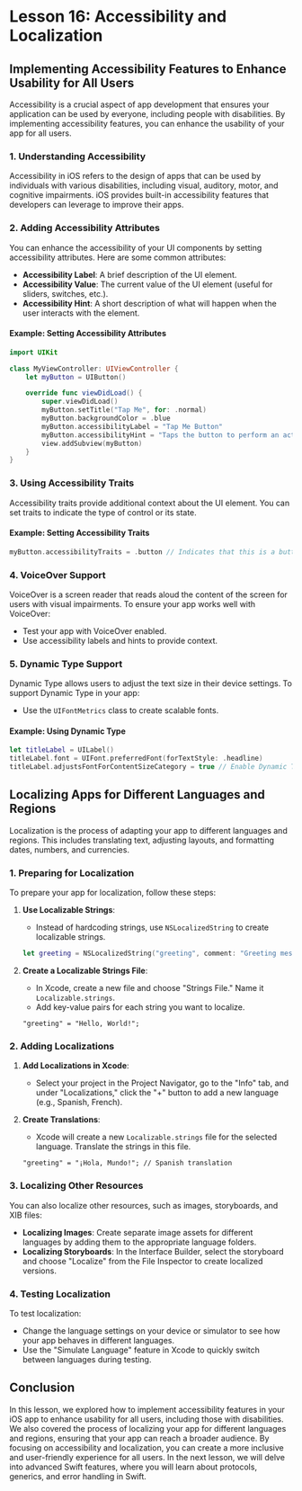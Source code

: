# Lesson 16: Accessibility and Localization

## Implementing Accessibility Features to Enhance Usability for All Users

Accessibility is a crucial aspect of app development that ensures your application can be used by everyone, including people with disabilities. By implementing accessibility features, you can enhance the usability of your app for all users. 

### 1. Understanding Accessibility

Accessibility in iOS refers to the design of apps that can be used by individuals with various disabilities, including visual, auditory, motor, and cognitive impairments. iOS provides built-in accessibility features that developers can leverage to improve their apps.

### 2. Adding Accessibility Attributes

You can enhance the accessibility of your UI components by setting accessibility attributes. Here are some common attributes:

- **Accessibility Label**: A brief description of the UI element.
- **Accessibility Value**: The current value of the UI element (useful for sliders, switches, etc.).
- **Accessibility Hint**: A short description of what will happen when the user interacts with the element.

#### Example: Setting Accessibility Attributes

```swift
import UIKit

class MyViewController: UIViewController {
    let myButton = UIButton()

    override func viewDidLoad() {
        super.viewDidLoad()
        myButton.setTitle("Tap Me", for: .normal)
        myButton.backgroundColor = .blue
        myButton.accessibilityLabel = "Tap Me Button"
        myButton.accessibilityHint = "Taps the button to perform an action"
        view.addSubview(myButton)
    }
}
```

### 3. Using Accessibility Traits

Accessibility traits provide additional context about the UI element. You can set traits to indicate the type of control or its state.

#### Example: Setting Accessibility Traits

```swift
myButton.accessibilityTraits = .button // Indicates that this is a button
```

### 4. VoiceOver Support

VoiceOver is a screen reader that reads aloud the content of the screen for users with visual impairments. To ensure your app works well with VoiceOver:

- Test your app with VoiceOver enabled.
- Use accessibility labels and hints to provide context.

### 5. Dynamic Type Support

Dynamic Type allows users to adjust the text size in their device settings. To support Dynamic Type in your app:

- Use the `UIFontMetrics` class to create scalable fonts.
  
#### Example: Using Dynamic Type

```swift
let titleLabel = UILabel()
titleLabel.font = UIFont.preferredFont(forTextStyle: .headline)
titleLabel.adjustsFontForContentSizeCategory = true // Enable Dynamic Type
```

## Localizing Apps for Different Languages and Regions

Localization is the process of adapting your app to different languages and regions. This includes translating text, adjusting layouts, and formatting dates, numbers, and currencies.

### 1. Preparing for Localization

To prepare your app for localization, follow these steps:

1. **Use Localizable Strings**:
   - Instead of hardcoding strings, use `NSLocalizedString` to create localizable strings.
   ```swift
   let greeting = NSLocalizedString("greeting", comment: "Greeting message")
   ```

2. **Create a Localizable Strings File**:
   - In Xcode, create a new file and choose "Strings File." Name it `Localizable.strings`.
   - Add key-value pairs for each string you want to localize.
   ```plaintext
   "greeting" = "Hello, World!";
   ```

### 2. Adding Localizations

1. **Add Localizations in Xcode**:
   - Select your project in the Project Navigator, go to the "Info" tab, and under "Localizations," click the "+" button to add a new language (e.g., Spanish, French).

2. **Create Translations**:
   - Xcode will create a new `Localizable.strings` file for the selected language. Translate the strings in this file.
   ```plaintext
   "greeting" = "¡Hola, Mundo!"; // Spanish translation
   ```

### 3. Localizing Other Resources

You can also localize other resources, such as images, storyboards, and XIB files:

- **Localizing Images**: Create separate image assets for different languages by adding them to the appropriate language folders.
- **Localizing Storyboards**: In the Interface Builder, select the storyboard and choose "Localize" from the File Inspector to create localized versions.

### 4. Testing Localization

To test localization:

- Change the language settings on your device or simulator to see how your app behaves in different languages.
- Use the "Simulate Language" feature in Xcode to quickly switch between languages during testing.

## Conclusion

In this lesson, we explored how to implement accessibility features in your iOS app to enhance usability for all users, including those with disabilities. We also covered the process of localizing your app for different languages and regions, ensuring that your app can reach a broader audience. By focusing on accessibility and localization, you can create a more inclusive and user-friendly experience for all users. In the next lesson, we will delve into advanced Swift features, where you will learn about protocols, generics, and error handling in Swift.